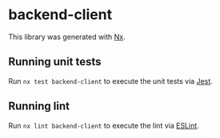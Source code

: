 # backend-client

This library was generated with [Nx](https://nx.dev).

## Running unit tests

Run `nx test backend-client` to execute the unit tests via [Jest](https://jestjs.io).

## Running lint

Run `nx lint backend-client` to execute the lint via [ESLint](https://eslint.org/).
